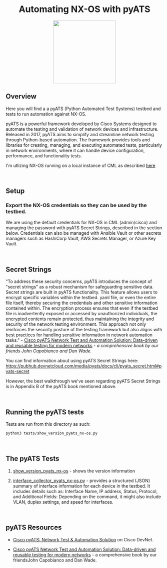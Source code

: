 <h1 align="center">Automating NX-OS with pyATS</h1>
<p align="center">
<img src="https://github.com/user-attachments/assets/80fc22dc-5b7a-4bc7-9690-a58c6a4a002e" width="200">
</p>


## Overview 

Here you will find a a pyATS (Python Automated Test Systems) testbed and tests to run automation against NX-OS. 

pyATS is a powerful framework developed by Cisco Systems designed to automate the testing and validation of network devices and infrastructure. Released in 2017, pyATS aims to simplify and streamline network testing through Python-based automation. The framework provides tools and libraries for creating, managing, and executing automated tests, particularly in network environments, where it can handle device configuration, performance, and functionality tests.

I'm utlizing NX-OS running on a local instance of CML as described [here](https://github.com/CiscoDevNet/data-center-development/tree/main/nx-os#user-content-lab-setup-adding-an-nx-os-9000-node-in-cisco-modeling-labs)



<br>

## Setup

### Export the NX-OS credentials so they can be used by the testbed.

We are using the default credentials for NX-OS in CML (admin/cisco) and managing the password with pyATS Secret Strings, described in the section below. Credentials can also be managed with Ansible Vault or other secrets managers such as HashiCorp Vault, AWS Secrets Manager, or Azure Key Vault.

<br>

## Secret Strings

"To address these security concerns, pyATS introduces the concept of "secret strings"
as a robust mechanism for safeguarding sensitive data. Secret strings are built in pyATS
functionality. This feature allows users to encrypt specific variables within the testbed.
yaml file, or even the entire file itself, thereby securing the credentials and other sensitive
information contained within. The encryption process ensures that even if the testbed
file is inadvertently exposed or accessed by unauthorized individuals, the encrypted contents
remain protected, thus maintaining the integrity and security of the network testing
environment. This approach not only reinforces the security posture of the testing framework
but also aligns with best practices for handling sensitive information in network
automation tasks." - [Cisco pyATS Network Test and Automation Solution: Data-driven and reusable testing for modern networks](https://www.ciscopress.com/store/cisco-pyats-network-test-and-automation-solution-data-9780138031671) - *a comprehensive book by our friends John Capobianco and Dan Wade.*

You can find information about using pyATS Secret Strings here: https://pubhub.devnetcloud.com/media/pyats/docs/cli/pyats_secret.html#pyats-secret

However, the best walkthrough we've seen regarding pyATS Secret Strings is in Appendix B of the pyATS book mentioned above.


<br>

## Running the pyATS tests

Tests are run from this directory as such:

```bash
python3 tests/show_version_pyats_nx-os.py     
```

<br>

## The pyATS Tests


1. [show_version_pyats_nx-os](https://github.com/CiscoDevNet/data-center-development/blob/main/nx-os/pyats_nx-os/tests/show_version_pyats_nx-os.py) - shows the version information


2. [interface_collector_pyats_nx-os.py](https://github.com/CiscoDevNet/data-center-development/blob/main/nx-os/pyats_nx-os/tests/interface_collector_pyats_nx-os.py) - provides a structured (JSON) summary of interface information for each device in the testbed. It includes details such as: Interface Name, IP address, Status, Protocol, and Additional Fields: Depending on the command, it might also include VLAN, duplex settings, and speed for interfaces.

<br>

## pyATS Resources

- [Cisco pyATS: Network Test & Automation Solution](https://developer.cisco.com/docs/pyats/) on Cisco DevNet.

- [Cisco pyATS Network Test and Automation Solution: Data-driven and reusable testing for modern networks](https://www.ciscopress.com/store/cisco-pyats-network-test-and-automation-solution-data-9780138031671) - a comprehensive book by our friendsJohn Capobianco and Dan Wade.

